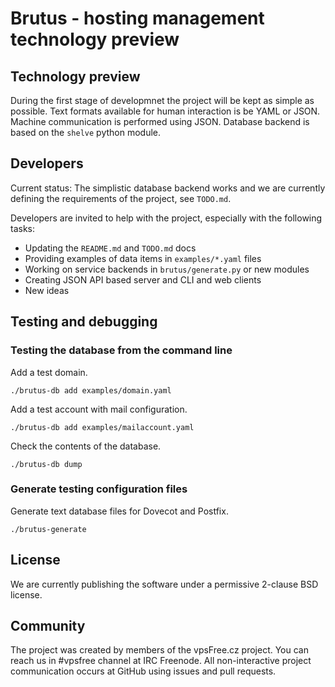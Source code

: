 # Brutus - hosting management technology preview

## Technology preview

During the first stage of developmnet the project will be kept as simple
as possible. Text formats available for human interaction is be YAML
or JSON. Machine communication is performed using JSON. Database backend
is based on the `shelve` python module.

## Developers

Current status: The simplistic database backend works and we are currently
defining the requirements of the project, see `TODO.md`.

Developers are invited to help with the project, especially with the
following tasks:

  * Updating the `README.md` and `TODO.md` docs
  * Providing examples of data items in `examples/*.yaml` files
  * Working on service backends in `brutus/generate.py` or new modules
  * Creating JSON API based server and CLI and web clients
  * New ideas

## Testing and debugging

### Testing the database from the command line

Add a test domain.

    ./brutus-db add examples/domain.yaml

Add a test account with mail configuration.

    ./brutus-db add examples/mailaccount.yaml

Check the contents of the database.

    ./brutus-db dump

### Generate testing configuration files

Generate text database files for Dovecot and Postfix.

    ./brutus-generate

## License

We are currently publishing the software under a permissive 2-clause BSD
license.

## Community

The project was created by members of the vpsFree.cz project. You can
reach us in #vpsfree channel at IRC Freenode. All non-interactive project
communication occurs at GitHub using issues and pull requests.

